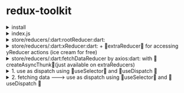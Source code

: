 # redux-toolkit
<details><summary>install</summary>

```js
npm i @reduxjs/toolkit
```
</details>


<details><summary>index.js</summary>

```js
import React from 'react';
import ReactDOM from 'react-dom/client';
import './index.css';
import App from './App';
import reportWebVitals from './reportWebVitals';
import { createStore } from 'redux'
import rootReducer from './store/reducers/rootReducer'
import { Provider } from 'react-redux'

const store = createStore(rootReducer);

const root = ReactDOM.createRoot(document.getElementById('root'));
root.render(
  <React.StrictMode>
    <Provider store={store} >
      <App />
    </Provider>
  </React.StrictMode>
);

// If you want to start measuring performance in your app, pass a function
// to log results (for example: reportWebVitals(console.log))
// or send to an analytics endpoint. Learn more: https://bit.ly/CRA-vitals
reportWebVitals();
```
</details>

<details><summary>store/reducers/:dart:rootReducer:dart:</summary>

```js
import { configureStore } from '@reduxjs/toolkit'
import xReducer from './xReducer'
import yReducer from './yReducer'
import fetchDataReducer from './fetchDataReducer'

  const rootReducer = configureStore({
  x: xReducer,
  y: yReducer,
  fetchData: fetchDataReducer
});

export default rootReducer
```
</details>

<details><summary>store/reducers/:dart:xReducer:dart:  +  🔔extraReducer🔔 for accessing yReducer actions (ice cream for free)</summary>

```js
import { createSlice } from '@reduxjs/toolkit'

const initialState = {
  numOfCakes: 20
}

const xReducer = createSlice({
  name: 'x',
  initialState,
  reducers: {
    decreaseWithoutPayload: (state) => { state.numOfCakes-- },
    increaseWithPayload: (state, action) => { state.numOfCakes += action.payload }
  }
  extraReducers: builder => {
    builder.addCase(yDecreaseWithoutPayload, state => { state.numOfIcecreams-- })
  }
})

export default xReducer.reducer
export const { decreaseWithoutPayload, increaseWithPayload } = xReducer.actions
```
</details>


<details><summary>store/reducers/:dart:fetchDataReducer by axios:dart: with 🔔createAsyncThunk🔔(just available on extraReducers) </summary>

```js
import axios from 'axios'
import { createSlice, createAsyncThunk } from '@reduxjs/toolkit'

const initialState = {
  loading: false,
  users: [],
  error: ''
}

// Generates pending, fulfilled and rejected action types
export const fetchDatas = createAsyncThunk('user/fetchDatas', () => {
  return axios
    .get('https://jsonplaceholder.typicode.com/users')
    .then(response => response.data)
})

const dataReducer = createSlice({
  name: 'data',
  initialState,
  extraReducers: builder => {
    builder.addCase(fetchDatas.pending, state => {
      state.loading = true
    })
    builder.addCase(fetchDatas.fulfilled, (state, action) => {
      state.loading = false
      state.users = action.payload
      state.error = ''
    })
    builder.addCase(fetchDatas.rejected, (state, action) => {
      state.loading = false
      state.users = []
      state.error = action.error.message
    })
  }
})

export default dataReducer.reducer
```
</details>

<details><summary>1. use as dispatch using 🎯useSelector🎯 and 🎯useDispatch 🎯</summary>

```js
import { useSelector, useDispatch } from 'react-redux'
import { decreaseWithoutPayload, increaseWithPayload } from './xReducer'
...
const numOfCakes = useSelector(state => state.cake.numOfCakes)
const dispatch = useDispatch()
...
onClick={() => dispatch(decreaseWithoutPayload())}
onClick={() => dispatch(increaseWithPayload(5))}

const [value, setValue] = useState(0)
<input type='number' value={value} onChange={e => setValue(parseInt(e.target.value))} />
<button onClick={() => dispatch(increaseWithPayload(value))}> + </button>
```
</details>

<details><summary>2. fetching data ---> use as dispatch using 🎯useSelector🎯 and 🎯useDispatch 🎯</summary>

```js
import React, { useEffect } from 'react'
import { useSelector, useDispatch } from 'react-redux'
import { fetchDatas } from './dataReducer'
...
const data = useSelector(state => state.data)
  const dispatch = useDispatch()
  useEffect(() => {
    dispatch(fetchDatas())
  }, [])
  ....
  <p>{data.name}</p>
```
</details>
